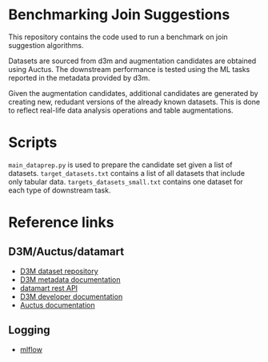 Benchmarking Join Suggestions
===

This repository contains the code used to run a benchmark on join suggestion algorithms.

Datasets are sourced from d3m and augmentation candidates are obtained using Auctus. 
The downstream performance is tested using the ML tasks reported in the metadata provided
by d3m. 

Given the augmentation candidates, additional candidates are generated by creating
new, redudant versions of the already known datasets. This is done to reflect 
real-life data analysis operations and table augmentations. 

# Scripts
`main_dataprep.py` is used to prepare the candidate set given a list of datasets. 
`target_datasets.txt` contains a list of all datasets that include only tabular data.
`targets_datasets_small.txt` contains one dataset for each type of downstream task. 



# Reference links

## D3M/Auctus/datamart
- [D3M dataset repository](https://datasets.datadrivendiscovery.org/d3m/datasets)
- [D3M metadata documentation](https://gitlab.com/datadrivendiscovery/data-supply/-/tree/shared/documentation)
- [datamart rest API](https://datadrivendiscovery.gitlab.io/datamart-api/python.html#python-api)
- [D3M developer documentation](https://docs.datadrivendiscovery.org/devel/index.html)
- [Auctus documentation](https://docs.auctus.vida-nyu.org/index.html)

## Logging
- [mlflow](https://mlflow.org)
